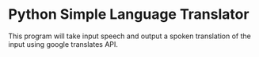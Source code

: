 # Python Simple Language Translator
This program will take input speech and output a spoken translation of the input using google translates API.
